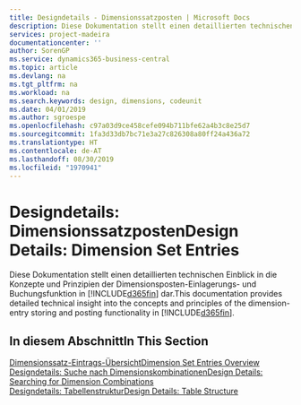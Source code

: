 ```yaml
---
title: Designdetails - Dimensionssatzposten | Microsoft Docs
description: Diese Dokumentation stellt einen detaillierten technischen Einblick in die Urheberrechtshinweise und Prinzipien bereit, die verwendet werden, um die Dimensionsposten-Einlagerungs- und Buchungsfunktion in  neu zu gestalten.
services: project-madeira
documentationcenter: ''
author: SorenGP
ms.service: dynamics365-business-central
ms.topic: article
ms.devlang: na
ms.tgt_pltfrm: na
ms.workload: na
ms.search.keywords: design, dimensions, codeunit
ms.date: 04/01/2019
ms.author: sgroespe
ms.openlocfilehash: c97a03d9ce458cefe094b711bfe62a4b3c8e25d7
ms.sourcegitcommit: 1fa3d33db7bc71e3a27c826308a80ff24a436a72
ms.translationtype: HT
ms.contentlocale: de-AT
ms.lasthandoff: 08/30/2019
ms.locfileid: "1970941"
---
```

# <a name="design-details-dimension-set-entries"></a><span data-ttu-id="0bc67-103">Designdetails: Dimensionssatzposten</span><span class="sxs-lookup"><span data-stu-id="0bc67-103">Design Details: Dimension Set Entries</span></span>
<span data-ttu-id="0bc67-104">Diese Dokumentation stellt einen detaillierten technischen Einblick in die Konzepte und Prinzipien der Dimensionsposten-Einlagerungs- und Buchungsfunktion in [!INCLUDE[d365fin](includes/d365fin_md.md)] dar.</span><span class="sxs-lookup"><span data-stu-id="0bc67-104">This documentation provides detailed technical insight into the concepts and principles of the dimension-entry storing and posting functionality in [!INCLUDE[d365fin](includes/d365fin_md.md)].</span></span>

## <a name="in-this-section"></a><span data-ttu-id="0bc67-105">In diesem Abschnitt</span><span class="sxs-lookup"><span data-stu-id="0bc67-105">In This Section</span></span>  
[<span data-ttu-id="0bc67-106">Dimensionssatz-Eintrags-Übersicht</span><span class="sxs-lookup"><span data-stu-id="0bc67-106">Dimension Set Entries Overview</span></span>](design-details-dimension-set-entries-overview.md)  
[<span data-ttu-id="0bc67-107">Designdetails: Suche nach Dimensionskombinationen</span><span class="sxs-lookup"><span data-stu-id="0bc67-107">Design Details: Searching for Dimension Combinations</span></span>](design-details-searching-for-dimension-combinations.md)  
[<span data-ttu-id="0bc67-108">Designdetails: Tabellenstruktur</span><span class="sxs-lookup"><span data-stu-id="0bc67-108">Design Details: Table Structure</span></span>](design-details-table-structure.md)  
